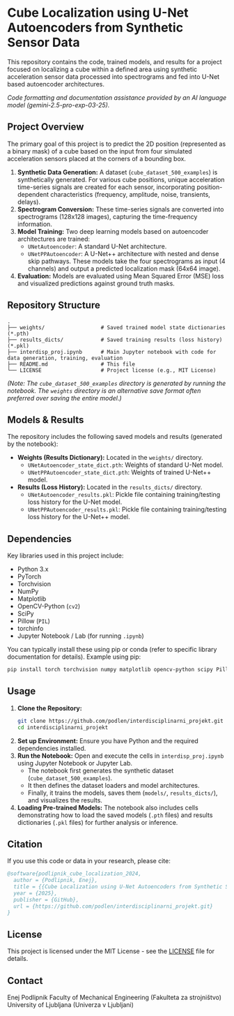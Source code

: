 # Cube Localization using U-Net Autoencoders from Synthetic Sensor Data

This repository contains the code, trained models, and results for a project focused on localizing a cube within a defined area using synthetic acceleration sensor data processed into spectrograms and fed into U-Net based autoencoder architectures.

*Code formatting and documentation assistance provided by an AI language model (gemini-2.5-pro-exp-03-25).*

## Project Overview

The primary goal of this project is to predict the 2D position (represented as a binary mask) of a cube based on the input from four simulated acceleration sensors placed at the corners of a bounding box.

1.  **Synthetic Data Generation:** A dataset (`cube_dataset_500_examples`) is synthetically generated. For various cube positions, unique acceleration time-series signals are created for each sensor, incorporating position-dependent characteristics (frequency, amplitude, noise, transients, delays).
2.  **Spectrogram Conversion:** These time-series signals are converted into spectrograms (128x128 images), capturing the time-frequency information.
3.  **Model Training:** Two deep learning models based on autoencoder architectures are trained:
    *   `UNetAutoencoder`: A standard U-Net architecture.
    *   `UNetPPAutoencoder`: A U-Net++ architecture with nested and dense skip pathways.
    These models take the four spectrograms as input (4 channels) and output a predicted localization mask (64x64 image).
4.  **Evaluation:** Models are evaluated using Mean Squared Error (MSE) loss and visualized predictions against ground truth masks.

## Repository Structure

```
.
├── weights/                  # Saved trained model state dictionaries (*.pth)
├── results_dicts/            # Saved training results (loss history) (*.pkl)
├── interdisp_proj.ipynb      # Main Jupyter notebook with code for data generation, training, evaluation
├── README.md                 # This file
└── LICENSE                   # Project license (e.g., MIT License)
```

*(Note: The `cube_dataset_500_examples` directory is generated by running the notebook. The `weights` directory is an alternative save format often preferred over saving the entire model.)*

## Models & Results

The repository includes the following saved models and results (generated by the notebook):

*   **Weights (Results Dictionary):** Located in the `weights/` directory.
    *   `UNetAutoencoder_state_dict.pth`: Weights of standard U-Net model.
    *   `UNetPPAutoencoder_state_dict.pth`: Weights of trained U-Net++ model.
*   **Results (Loss History):** Located in the `results_dicts/` directory.
    *   `UNetAutoencoder_results.pkl`: Pickle file containing training/testing loss history for the U-Net model.
    *   `UNetPPAutoencoder_results.pkl`: Pickle file containing training/testing loss history for the U-Net++ model.

## Dependencies

Key libraries used in this project include:

*   Python 3.x
*   PyTorch
*   Torchvision
*   NumPy
*   Matplotlib
*   OpenCV-Python (`cv2`)
*   SciPy
*   Pillow (`PIL`)
*   torchinfo
*   Jupyter Notebook / Lab (for running `.ipynb`)

You can typically install these using pip or conda (refer to specific library documentation for details). Example using pip:
```bash
pip install torch torchvision numpy matplotlib opencv-python scipy Pillow torchinfo notebook
```

## Usage

1.  **Clone the Repository:**
    ```bash
    git clone https://github.com/podlen/interdisciplinarni_projekt.git
    cd interdisciplinarni_projekt
    ```
2.  **Set up Environment:** Ensure you have Python and the required dependencies installed.
3.  **Run the Notebook:** Open and execute the cells in `interdisp_proj.ipynb` using Jupyter Notebook or Jupyter Lab.
    *   The notebook first generates the synthetic dataset (`cube_dataset_500_examples`).
    *   It then defines the dataset loaders and model architectures.
    *   Finally, it trains the models, saves them (`models/`, `results_dicts/`), and visualizes the results.
4.  **Loading Pre-trained Models:** The notebook also includes cells demonstrating how to load the saved models (`.pth` files) and results dictionaries (`.pkl` files) for further analysis or inference.

## Citation

If you use this code or data in your research, please cite:

```bibtex
@software{podlipnik_cube_localization_2024,
  author = {Podlipnik, Enej},
  title = {{Cube Localization using U-Net Autoencoders from Synthetic Sensor Data}},
  year = {2025},
  publisher = {GitHub},
  url = {https://github.com/podlen/interdisciplinarni_projekt.git}
}
```

## License

This project is licensed under the MIT License - see the [LICENSE](LICENSE) file for details.

## Contact

Enej Podlipnik
Faculty of Mechanical Engineering (Fakulteta za strojništvo)
University of Ljubljana (Univerza v Ljubljani)
